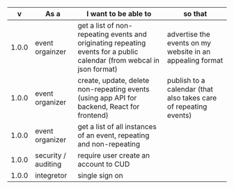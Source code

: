 |v|As a|I want to be able to|so that|
|---|----|-----|----|
|1.0.0|event orgainzer|get a list of non-repeating events and originating repeating events for a public calendar (from webcal in json format)|advertise the events on my website in an appealing format|
|1.0.0|event organizer|create, update, delete non-repeating events (using app API for backend, React for frontend)|publish to a calendar  (that also takes care of repeating events)|
|1.0.0|event organizer|get a list of all instances of an event, repeating and non-repeating||
|1.0.0|security / auditing|require user create an account to CUD||
|1.0.0|integretor|single sign on||
